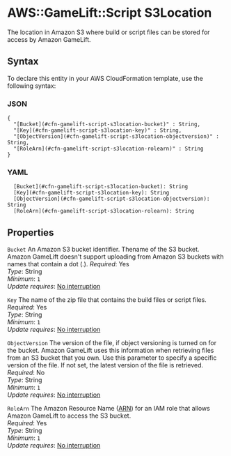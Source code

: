 # AWS::GameLift::Script S3Location<a name="aws-properties-gamelift-script-s3location"></a>

The location in Amazon S3 where build or script files can be stored for access by Amazon GameLift\.

## Syntax<a name="aws-properties-gamelift-script-s3location-syntax"></a>

To declare this entity in your AWS CloudFormation template, use the following syntax:

### JSON<a name="aws-properties-gamelift-script-s3location-syntax.json"></a>

```
{
  "[Bucket](#cfn-gamelift-script-s3location-bucket)" : String,
  "[Key](#cfn-gamelift-script-s3location-key)" : String,
  "[ObjectVersion](#cfn-gamelift-script-s3location-objectversion)" : String,
  "[RoleArn](#cfn-gamelift-script-s3location-rolearn)" : String
}
```

### YAML<a name="aws-properties-gamelift-script-s3location-syntax.yaml"></a>

```
  [Bucket](#cfn-gamelift-script-s3location-bucket): String
  [Key](#cfn-gamelift-script-s3location-key): String
  [ObjectVersion](#cfn-gamelift-script-s3location-objectversion): String
  [RoleArn](#cfn-gamelift-script-s3location-rolearn): String
```

## Properties<a name="aws-properties-gamelift-script-s3location-properties"></a>

`Bucket` <a name="cfn-gamelift-script-s3location-bucket"></a>
An Amazon S3 bucket identifier\. Thename of the S3 bucket\.  
Amazon GameLift doesn't support uploading from Amazon S3 buckets with names that contain a dot \(\.\)\.
_Required_: Yes  
_Type_: String  
_Minimum_: `1`  
_Update requires_: [No interruption](https://docs.aws.amazon.com/AWSCloudFormation/latest/UserGuide/using-cfn-updating-stacks-update-behaviors.html#update-no-interrupt)

`Key` <a name="cfn-gamelift-script-s3location-key"></a>
The name of the zip file that contains the build files or script files\.  
_Required_: Yes  
_Type_: String  
_Minimum_: `1`  
_Update requires_: [No interruption](https://docs.aws.amazon.com/AWSCloudFormation/latest/UserGuide/using-cfn-updating-stacks-update-behaviors.html#update-no-interrupt)

`ObjectVersion` <a name="cfn-gamelift-script-s3location-objectversion"></a>
The version of the file, if object versioning is turned on for the bucket\. Amazon GameLift uses this information when retrieving files from an S3 bucket that you own\. Use this parameter to specify a specific version of the file\. If not set, the latest version of the file is retrieved\.  
_Required_: No  
_Type_: String  
_Minimum_: `1`  
_Update requires_: [No interruption](https://docs.aws.amazon.com/AWSCloudFormation/latest/UserGuide/using-cfn-updating-stacks-update-behaviors.html#update-no-interrupt)

`RoleArn` <a name="cfn-gamelift-script-s3location-rolearn"></a>
The Amazon Resource Name \([ARN](https://docs.aws.amazon.com/AmazonS3/latest/dev/s3-arn-format.html)\) for an IAM role that allows Amazon GameLift to access the S3 bucket\.  
_Required_: Yes  
_Type_: String  
_Minimum_: `1`  
_Update requires_: [No interruption](https://docs.aws.amazon.com/AWSCloudFormation/latest/UserGuide/using-cfn-updating-stacks-update-behaviors.html#update-no-interrupt)
